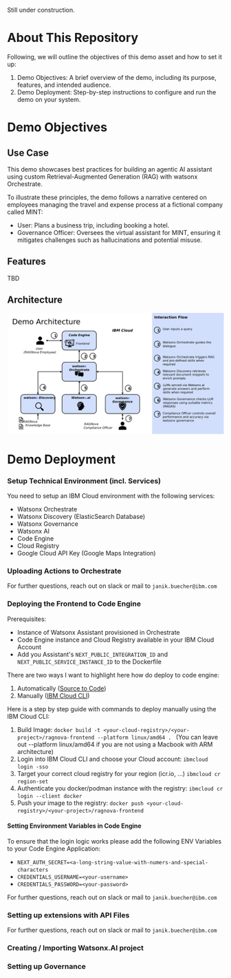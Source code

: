 Still under construction.

# About This Repository

Following, we will outline the objectives of this demo asset and how to set it up:

1. Demo Objectives:
   A brief overview of the demo, including its purpose, features, and intended audience.
2. Demo Deployment:
   Step-by-step instructions to configure and run the demo on your system.

# Demo Objectives

## Use Case

This demo showcases best practices for building an agentic AI assistant using custom Retrieval-Augmented Generation (RAG) with watsonx Orchestrate.

To illustrate these principles, the demo follows a narrative centered on employees managing the travel and expense process at a fictional company called MINT:

- User: Plans a business trip, including booking a hotel.
- Governance Officer: Oversees the virtual assistant for MINT, ensuring it mitigates challenges such as hallucinations and potential misuse.

## Features

TBD

## Architecture

![Architecture](images/architecture.png?raw=true)

# Demo Deployment

### Setup Technical Environment (incl. Services)

You need to setup an IBM Cloud environment with the following services: 

- Watsonx Orchestrate
- Watsonx Discovery (ElasticSearch Database)
- Watsonx Governance
- Watsonx AI
- Code Engine
- Cloud Registry
- Google Cloud API Key (Google Maps Integration)

### Uploading Actions to Orchestrate

For further questions, reach out on slack or mail to `janik.buecher@ibm.com`

### Deploying the Frontend to Code Engine

Prerequisites:

- Instance of Watsonx Assistant provisioned in Orchestrate
- Code Engine instance and Cloud Registry available in your IBM Cloud Account
- Add you Assistant's `NEXT_PUBLIC_INTEGRATION_ID` and `NEXT_PUBLIC_SERVICE_INSTANCE_ID` to the Dockerfile

There are two ways I want to highlight here how do deploy to code engine:

1. Automatically ([Source to Code](https://cloud.ibm.com/docs/codeengine?topic=codeengine-app-source-code))
2. Manually ([IBM Cloud CLI](https://cloud.ibm.com/docs/cli?topic=cli-install-ibmcloud-cli))

Here is a step by step guide with commands to deploy manually using the IBM Cloud CLI:

1. Build Image: `docker build -t <your-cloud-registry>/<your-project>/ragnova-frontend --platform linux/amd64 .
` (You can leave out --platform linux/amd64 if you are not using a Macbook with ARM architecture)
2. Login into IBM Cloud CLI and choose your Cloud account: `ibmcloud login -sso`
3. Target your correct cloud registry for your region (icr.io, ...) `ibmcloud cr region-set`
4. Authenticate you docker/podman instance with the registry: `ibmcloud cr login --client docker`
5. Push your image to the registry: `docker push <your-cloud-registry>/<your-project>/ragnova-frontend`

#### Setting Environment Variables in Code Engine

To ensure that the login logic works please add the following ENV Variables to your Code Engine Application:

- `NEXT_AUTH_SECRET=<a-long-string-value-with-numers-and-special-characters`
- `CREDENTIALS_USERNAME=<your-username>`
- `CREDENTIALS_PASSWORD=<your-password>`

For further questions, reach out on slack or mail to `janik.buecher@ibm.com`

### Setting up extensions with API Files

For further questions, reach out on slack or mail to `janik.buecher@ibm.com`

### Creating / Importing Watsonx.AI project

### Setting up Governance
